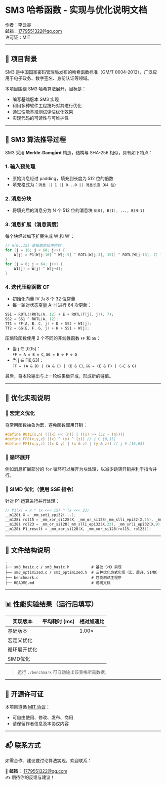 # SM3 哈希函数 - 实现与优化说明文档

作者：李云昊  
邮箱：1779551322@qq.com  
许可证：MIT  

---

## 🧠 项目背景

SM3 是中国国家密码管理局发布的哈希函数标准（GM/T 0004-2012），广泛应用于电子政务、数字签名、身份认证等领域。

本项目围绕 SM3 哈希算法展开，目标是：
- 编写基础版本 SM3 实现
- 利用多种软件工程技巧对其进行优化
- 通过性能基准测试评估优化效果
- 实现代码的可读性与可维护性

---

## 📐 SM3 算法推导过程

SM3 采用 **Merkle-Damgård** 构造，结构与 SHA-256 相似，具有如下特点：

### 1. 输入预处理
- 原始消息经过 padding，填充到长度为 512 位的倍数
- 填充格式为：`消息 || 1 || 0...0 || 消息长度（64 位）`

### 2. 消息分块
- 将填充后的消息分为 N 个 512 位的消息块 `B[0], B[1], ..., B[N-1]`

### 3. 消息扩展（消息调度）
每个块经过如下扩展生成 W 和 W′：
```c
// W[0..15] 直接取原始块内容
for (j = 16; j < 68; j++) {
    W[j] = P1(W[j-16] ^ W[j-9] ^ ROTL(W[j-3], 15)) ^ ROTL(W[j-13], 7) ^ W[j-6];
}
for (j = 0; j < 64; j++) {
    W1[j] = W[j] ^ W[j+4];
}
```

### 4. 迭代压缩函数 CF
- 初始化向量 IV 为 8 个 32 位常量
- 每一轮对状态变量 A–H 进行 64 次更新：

```c
SS1 = ROTL((ROTL(A, 12) + E + ROTL(T[j], j)), 7);
SS2 = SS1 ^ ROTL(A, 12);
TT1 = FF(A, B, C, j) + D + SS2 + W1[j];
TT2 = GG(E, F, G, j) + H + SS1 + W[j];
```

压缩轮函数使用 2 个不同的非线性函数 `FF` 和 `GG`：

- 当 j ∈ [0,15]：  
  `FF = A ⊕ B ⊕ C`, `GG = E ⊕ F ⊕ G`
- 当 j ∈ [16,63]：  
  `FF = (A & B) | (A & C) | (B & C)`, `GG = (E & F) | (~E & G)`

最后，将本轮输出与上一轮结果做异或，形成新的链值。

---

## 🧪 优化实现说明

### 🧩 宏定义优化
将常用函数抽象为宏，避免函数调用开销：
```c
#define ROTL(x,n) (((x) << (n)) | ((x) >> (32 - (n))))
#define FF0(x,y,z) ((x) ^ (y) ^ (z)) // j ∈ [0,15]
#define FF1(x,y,z) ((x & y) | (x & z) | (y & z)) // j ∈ [16,63]
```

### 🔁 循环展开
例如消息扩展部分的 `for` 循环可以展开为块处理，以减少跳转开销并利于指令并行。

### 🧮 SIMD 优化（使用 SSE 指令）
针对 P1 运算进行并行处理：
```c
// P1(x) = x ^ (x <<< 15) ^ (x <<< 23)
__m128i X = _mm_set1_epi32(...);
__m128i rol15 = _mm_xor_si128(X, _mm_or_si128(_mm_slli_epi32(X,15), _mm_srli_epi32(X,17)));
__m128i rol23 = _mm_or_si128(_mm_slli_epi32(X,23), _mm_srli_epi32(X,9));
__m128i P1_result = _mm_xor_si128(X, _mm_xor_si128(rol15, rol23));
```

---

## 📂 文件结构说明

```text
.
├── sm3_basic.c / sm3_basic.h          # 基础 SM3 实现
├── sm3_optimized.c / sm3_optimized.h  # 三种优化方式实现（宏、展开、SIMD）
├── benchmark.c                        # 性能测试主程序
├── README.md                          # 说明文档
```

---

## 📊 性能实验结果（运行后填写）

| 实现版本     | 平均耗时 (ms) | 相对加速比 |
|--------------|----------------|-------------|
| 基础版本     |                | 1.00×       |
| 宏定义优化   |                |             |
| 循环展开优化 |                |             |
| SIMD优化     |                |             |

> 运行 `./benchmark` 可自动输出该表格所需数据。

---

## 📜 开源许可证

本项目遵循 [MIT 协议](https://opensource.org/licenses/MIT)：
- 可自由使用、修改、发布、商用
- 请保留作者信息及本协议内容

---

## 📬 联系方式

如需合作、建议或讨论算法实现，欢迎联系：

📧 **邮箱：** 1779551322@qq.com  
✍️ 期待你的反馈与建议！
